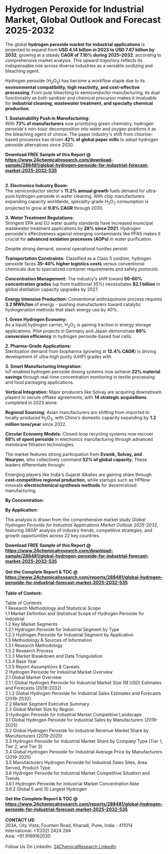 <h1>Hydrogen Peroxide for Industrial Market, Global Outlook and Forecast 2025-2032</h1><p>The global <strong>hydrogen peroxide market for industrial applications</strong> is projected to expand from <strong>USD 4.14 billion in 2023 to USD 7.67 billion by 2032</strong>, growing at a steady <strong>CAGR of 7.10% during 2025–2032</strong>, according to comprehensive market analysis. This upward trajectory reflects its indispensable role across diverse industries as a versatile oxidizing and bleaching agent.</p><p>Hydrogen peroxide (H<sub>2</sub>O<sub>2</sub>) has become a workflow staple due to its <strong>environmental compatibility, high reactivity, and cost-effective processing</strong>. From pulp bleaching to semiconductor manufacturing, its dual functionality as both sanitizer and chemical precursor makes it invaluable for <strong>industrial cleaning, wastewater treatment, and specialty chemical production</strong>.</p><p><strong>1. Sustainability Push in Manufacturing:</strong><br>
With <strong>73% of manufacturers</strong> now prioritizing green chemistry, hydrogen peroxide's non-toxic decomposition into water and oxygen positions it as the bleaching agent of choice. The paper industry's shift from chlorine-based processes has driven <strong>42% of global paper mills</strong> to adopt hydrogen peroxide alternatives since 2020.</p><div><b>Download FREE Sample of this Report @ 
            <a href="https://www.24chemicalresearch.com/download-sample/288481/global-hydrogen-peroxide-for-industrial-forecast-market-2025-2032-535">
            https://www.24chemicalresearch.com/download-sample/288481/global-hydrogen-peroxide-for-industrial-forecast-market-2025-2032-535</a></b></div><br><p><strong>2. Electronics Industry Boom:</strong><br>
The semiconductor sector's <strong>11.2% annual growth</strong> fuels demand for ultra-pure hydrogen peroxide in wafer cleaning. With chip manufacturers expanding capacity worldwide, specialty-grade H<sub>2</sub>O<sub>2</sub> consumption is projected to grow at <strong>9.8% CAGR</strong> through 2030.</p><p><strong>3. Water Treatment Regulations:</strong><br>
Stringent EPA and EU water quality standards have increased municipal wastewater treatment applications by <strong>28% since 2021</strong>. Hydrogen peroxide's effectiveness against emerging contaminants like PFAS makes it crucial for <strong>advanced oxidation processes (AOPs)</strong> in water purification.</p><p>Despite strong demand, several operational hurdles persist:</p><p><strong>Transportation Constraints:</strong> Classified as a Class 5 oxidizer, hydrogen peroxide faces <strong>35-40% higher logistics costs</strong> versus conventional chemicals due to specialized container requirements and safety protocols.</p><p><strong>Concentration Management:</strong> The industry's shift toward <strong>50-60% concentration grades</strong> (up from traditional 35%) necessitates <strong>$2.1 billion</strong> in global distillation capacity upgrades by 2027.</p><p><strong>Energy Intensive Production:</strong> Conventional anthraquinone process requires <strong>3.2 MWh/ton</strong> of energy - pushing manufacturers toward catalytic hydrogenation methods that slash energy use by 40%.</p><p><strong>1. Green Hydrogen Economy:</strong><br>
As a liquid hydrogen carrier, H<sub>2</sub>O<sub>2</sub> is gaining traction in energy storage applications. Pilot projects in Germany and Japan demonstrate <strong>89% conversion efficiency</strong> in hydrogen peroxide-based fuel cells.</p><p><strong>2. Pharma-Grade Applications:</strong><br>
Sterilization demand from biopharma (growing at <strong>12.4% CAGR</strong>) is driving development of ultra-high purity (UHP) grades with 

</p><p><strong>3. Smart Manufacturing Integration:</strong><br>
IoT-enabled hydrogen peroxide dosing systems now achieve <strong>22% material savings</strong> through real-time concentration monitoring in textile processing and food packaging applications.</p><p><strong>Vertical Integration:</strong> Major producers like Solvay are acquiring downstream players to secure offtake agreements, with <strong>14 strategic acquisitions</strong> completed in 2023 alone.</p><p><strong>Regional Sourcing:</strong> Asian manufacturers are shifting from imported to locally-produced H<sub>2</sub>O<sub>2</sub>, with China's domestic capacity expanding by <strong>1.2 million tons/year</strong> since 2022.</p><p><strong>Circular Economy Models:</strong> Closed-loop recycling systems now recover <strong>68% of spent peroxide</strong> in electronics manufacturing through advanced membrane filtration technologies.</p><p>The market features strong participation from <strong>Evonik, Solvay, and Nouryon</strong>, who collectively command <strong>52% of global capacity</strong>. These leaders differentiate through:</p><p>Emerging players like India's Gujarat Alkalies are gaining share through <strong>cost-competitive regional production</strong>, while startups such as HPNow innovate <strong>electrochemical synthesis methods</strong> for decentralized manufacturing.</p><p><strong>By Concentration:</strong></p><p><strong>By Application:</strong></p><p>This analysis is drawn from the comprehensive market study <em>Global Hydrogen Peroxide for Industrial Applications Market Outlook 2025-2032</em>, featuring 360Â° analysis of industry trends, competitive strategies, and growth opportunities across 22 key countries.</p><div><b>Download FREE Sample of this Report @ 
            <a href="https://www.24chemicalresearch.com/download-sample/288481/global-hydrogen-peroxide-for-industrial-forecast-market-2025-2032-535">
            https://www.24chemicalresearch.com/download-sample/288481/global-hydrogen-peroxide-for-industrial-forecast-market-2025-2032-535</a></b></div><br><div><b>Get the Complete Report & TOC @ 
            <a href="https://www.24chemicalresearch.com/reports/288481/global-hydrogen-peroxide-for-industrial-forecast-market-2025-2032-535">
            https://www.24chemicalresearch.com/reports/288481/global-hydrogen-peroxide-for-industrial-forecast-market-2025-2032-535</a></b></div><br>
            <b>Table of Content:</b><p>Table of Contents<br />
1 Research Methodology and Statistical Scope<br />
1.1 Market Definition and Statistical Scope of Hydrogen Peroxide for Industrial<br />
1.2 Key Market Segments<br />
1.2.1 Hydrogen Peroxide for Industrial Segment by Type<br />
1.2.2 Hydrogen Peroxide for Industrial Segment by Application<br />
1.3 Methodology & Sources of Information<br />
1.3.1 Research Methodology<br />
1.3.2 Research Process<br />
1.3.3 Market Breakdown and Data Triangulation<br />
1.3.4 Base Year<br />
1.3.5 Report Assumptions & Caveats<br />
2 Hydrogen Peroxide for Industrial Market Overview<br />
2.1 Global Market Overview<br />
2.1.1 Global Hydrogen Peroxide for Industrial Market Size (M USD) Estimates and Forecasts (2019-2032)<br />
2.1.2 Global Hydrogen Peroxide for Industrial Sales Estimates and Forecasts (2019-2032)<br />
2.2 Market Segment Executive Summary<br />
2.3 Global Market Size by Region<br />
3 Hydrogen Peroxide for Industrial Market Competitive Landscape<br />
3.1 Global Hydrogen Peroxide for Industrial Sales by Manufacturers (2019-2025)<br />
3.2 Global Hydrogen Peroxide for Industrial Revenue Market Share by Manufacturers (2019-2025)<br />
3.3 Hydrogen Peroxide for Industrial Market Share by Company Type (Tier 1, Tier 2, and Tier 3)<br />
3.4 Global Hydrogen Peroxide for Industrial Average Price by Manufacturers (2019-2025)<br />
3.5 Manufacturers Hydrogen Peroxide for Industrial Sales Sites, Area Served, Product Type<br />
3.6 Hydrogen Peroxide for Industrial Market Competitive Situation and Trends<br />
3.6.1 Hydrogen Peroxide for Industrial Market Concentration Rate<br />
3.6.2 Global 5 and 10 Largest Hydrogen </p><div><b>Get the Complete Report & TOC @ 
            <a href="https://www.24chemicalresearch.com/reports/288481/global-hydrogen-peroxide-for-industrial-forecast-market-2025-2032-535">
            https://www.24chemicalresearch.com/reports/288481/global-hydrogen-peroxide-for-industrial-forecast-market-2025-2032-535</a></b></div><br><b>CONTACT US:</b><br>
            203A, City Vista, Fountain Road, Kharadi, Pune, India - 411014<br>
            International: +1(332) 2424 294<br>
            Asia: +91 9169162030 <br><br>
            Follow Us On LinkedIn: <a href="https://www.linkedin.com/company/24chemicalresearch/">24ChemicalResearch LinkedIn</a>